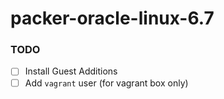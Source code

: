 # packer-oracle-linux-6.7

### TODO
- [ ] Install Guest Additions
- [ ] Add `vagrant` user (for vagrant box only)
